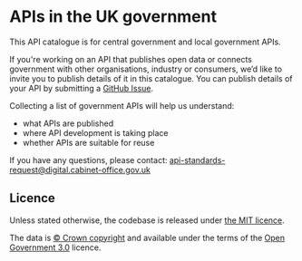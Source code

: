 # APIs in the UK government

This API catalogue is for central government and local government APIs.

If you're working on an API that publishes open data or connects government with other organisations, industry or consumers, we’d like to invite you to publish details of it in this catalogue. You can publish details of your API by submitting a [GitHub Issue](https://github.com/alphagov/api-catalogue/issues).

Collecting a list of government APIs will help us understand:

* what APIs are published
* where API development is taking place
* whether APIs are suitable for reuse

If you have any questions, please contact:
api-standards-request@digital.cabinet-office.gov.uk

## Licence

Unless stated otherwise, the codebase is released under [the MIT licence](./LICENSE).

The data is [© Crown
copyright](http://www.nationalarchives.gov.uk/information-management/re-using-public-sector-information/copyright-and-re-use/crown-copyright/)
and available under the terms of the [Open Government
3.0](https://www.nationalarchives.gov.uk/doc/open-government-licence/version/3/)
licence.
